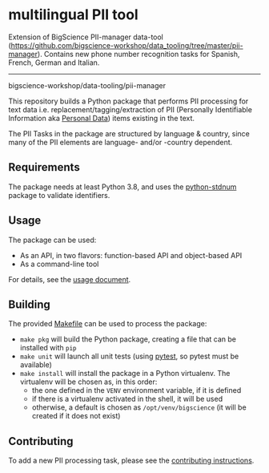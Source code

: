 # multilingual PII tool

Extension of BigScience PII-manager data-tool (https://github.com/bigscience-workshop/data_tooling/tree/master/pii-manager).
Contains new phone number recognition tasks for Spanish, French, German and Italian.

***

bigscience-workshop/data-tooling/pii-manager

This repository builds a Python package that performs PII processing for text
data i.e. replacement/tagging/extraction of PII (Personally Identifiable
Information aka [Personal Data]) items existing in the text.

The PII Tasks in the package are structured by language & country, since many
of the PII elements are language- and/or -country dependent.

## Requirements

The package needs at least Python 3.8, and uses the [python-stdnum] package to
validate identifiers.

## Usage

The package can be used:
 * As an API, in two flavors: function-based API and object-based API
 * As a command-line tool

For details, see the [usage document].


## Building

The provided [Makefile] can be used to process the package:
 * `make pkg` will build the Python package, creating a file that can be
   installed with `pip`
 * `make unit` will launch all unit tests (using [pytest], so pytest must be
   available)
 * `make install` will install the package in a Python virtualenv. The
   virtualenv will be chosen as, in this order:
     - the one defined in the `VENV` environment variable, if it is defined
     - if there is a virtualenv activated in the shell, it will be used
     - otherwise, a default is chosen as `/opt/venv/bigscience` (it will be
       created if it does not exist)


## Contributing

To add a new PII processing task, please see the [contributing instructions].


[python-stdnum]: https://github.com/arthurdejong/python-stdnum
[Makefile]: Makefile
[pytest]: https://docs.pytest.org
[contributing instructions]: doc/contributing.md
[usage document]: doc/usage.md
[Personal Data]: https://en.wikipedia.org/wiki/Personal_data
